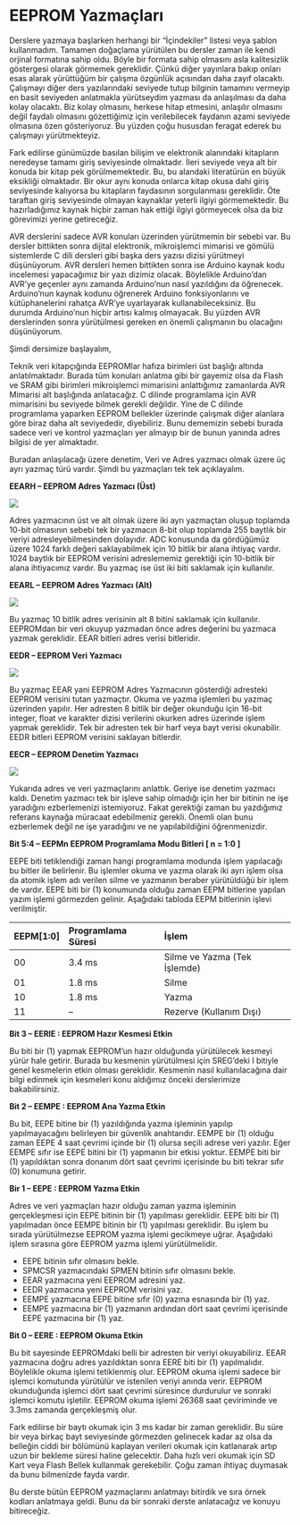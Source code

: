 # EEPROM Yazmaçları

Derslere yazmaya başlarken herhangi bir “İçindekiler” listesi veya şablon kullanmadım. Tamamen doğaçlama yürütülen bu dersler zaman ile kendi orjinal formatına sahip oldu. Böyle bir formata sahip olmasını asla kalitesizlik göstergesi olarak görmemek gereklidir. Çünkü diğer yayınlara bakıp onları esas alarak yürüttüğüm bir çalışma özgünlük açısından daha zayıf olacaktı. Çalışmayı diğer ders yazılarındaki seviyede tutup bilginin tamamını vermeyip en basit seviyeden anlatmakla yürütseydim yazması da anlaşılması da daha kolay olacaktı. Biz kolay olmasını, herkese hitap etmesini, anlaşılır olmasını değil faydalı olmasını gözettiğimiz için verilebilecek faydanın azami seviyede olmasına özen gösteriyoruz. Bu yüzden çoğu hususdan feragat ederek bu çalışmayı yürütmekteyiz.

Fark edilirse günümüzde basılan bilişim ve elektronik alanındaki kitapların neredeyse tamamı giriş seviyesinde olmaktadır. İleri seviyede veya alt bir konuda bir kitap pek görülmemektedir. Bu, bu alandaki literatürün en büyük eksikliği olmaktadır. Bir okur aynı konuda onlarca kitap okusa dahi giriş seviyesinde kalıyorsa bu kitapların faydasının sorgulanması gereklidir. Öte taraftan giriş seviyesinde olmayan kaynaklar yeterli ilgiyi görmemektedir. Bu hazırladığımız kaynak hiçbir zaman hak ettiği ilgiyi görmeyecek olsa da biz görevimizi yerine getireceğiz.

AVR derslerini sadece AVR konuları üzerinden yürütmemin bir sebebi var. Bu dersler bittikten sonra dijital elektronik, mikroişlemci mimarisi ve gömülü sistemlerde C dili dersleri gibi başka ders yazısı dizisi yürütmeyi düşünüyorum. AVR dersleri hemen bittikten sonra ise Arduino kaynak kodu incelemesi yapacağımız bir yazı dizimiz olacak. Böylelikle Arduino’dan AVR’ye geçenler aynı zamanda Arduino’nun nasıl yazıldığını da öğrenecek. Arduino’nun kaynak kodunu öğrenerek Arduino fonksiyonlarını ve kütüphanelerini rahatça AVR’ye uyarlayarak kullanabileceksiniz. Bu durumda Arduino’nun hiçbir artısı kalmış olmayacak. Bu yüzden AVR derslerinden sonra yürütülmesi gereken en önemli çalışmanın bu olacağını düşünüyorum.

Şimdi dersimize başlayalım,

Teknik veri kitapçığında EEPROMlar hafıza birimleri üst başlığı altında anlatılmaktadır. Burada tüm konuları anlatma gibi bir gayemiz olsa da Flash ve SRAM gibi birimleri mikroişlemci mimarisini anlattığımız zamanlarda AVR Mimarisi alt başlığında anlatacağız. C dilinde programlama için AVR mimarisini bu seviyede bilmek gerekli değildir. Yine de C dilinde programlama yaparken EEPROM bellekler üzerinde çalışmak diğer alanlara göre biraz daha alt seviyededir, diyebiliriz. Bunu dememizin sebebi burada sadece veri ve kontrol yazmaçları yer almayıp bir de bunun yanında adres bilgisi de yer almaktadır.

Buradan anlaşılacağı üzere denetim, Veri ve Adres yazmacı olmak üzere üç ayrı yazmaç türü vardır.  Şimdi bu yazmaçları tek tek açıklayalım.

**EEARH – EEPROM Adres Yazmacı \(Üst\)**

[![](http://www.lojikprob.com/wp-content/uploads/2018/09/eprom1.png)](http://www.lojikprob.com/avr/c-ile-avr-programlama-42-eeprom-yazmaclari/attachment/eprom1/)

Adres yazmacının üst ve alt olmak üzere iki ayrı yazmaçtan oluşup toplamda 10-bit olmasının sebebi tek bir yazmacın 8-bit olup toplamda 255 baytlık bir veriyi adresleyebilmesinden dolayıdır. ADC konusunda da gördüğümüz üzere 1024 farklı değeri saklayabilmek için 10 bitlik bir alana ihtiyaç vardır. 1024 baytlık bir EEPROM verisini adreslememiz gerektiği için 10-bitlik bir alana ihtiyacımız vardır. Bu yazmaç ise üst iki biti saklamak için kullanılır.

**EEARL – EEPROM Adres Yazmacı \(Alt\)**

[![](http://www.lojikprob.com/wp-content/uploads/2018/09/eprom2.png)](http://www.lojikprob.com/avr/c-ile-avr-programlama-42-eeprom-yazmaclari/attachment/eprom2/)

Bu yazmaç 10 bitlik adres verisinin alt 8 bitini saklamak için kullanılır. EEPROMdan bir veri okuyup yazmadan önce adres değerini bu yazmaca yazmak gereklidir. EEAR bitleri adres  verisi bitleridir.

**EEDR – EEPROM Veri Yazmacı**

[![](http://www.lojikprob.com/wp-content/uploads/2018/09/eprom3.png)](http://www.lojikprob.com/avr/c-ile-avr-programlama-42-eeprom-yazmaclari/attachment/eprom3/)

Bu yazmaç EEAR yani EEPROM Adres Yazmacının gösterdiği adresteki EEPROM verisini tutan yazmaçtır. Okuma ve yazma işlemleri bu yazmaç üzerinden yapılır. Her adresten 8 bitlik bir değer okunduğu için 16-bit integer, float ve karakter dizisi verilerini okurken adres üzerinde işlem yapmak gereklidir. Tek bir adresten tek bir harf veya bayt verisi okunabilir. EEDR bitleri EEPROM verisini saklayan bitlerdir.

**EECR – EEPROM Denetim Yazmacı**

[![](http://www.lojikprob.com/wp-content/uploads/2018/09/eprom4.png)](http://www.lojikprob.com/avr/c-ile-avr-programlama-42-eeprom-yazmaclari/attachment/eprom4/)

Yukarıda adres ve veri yazmaçlarını anlattık. Geriye ise denetim yazmacı kaldı. Denetim yazmacı tek bir işleve sahip olmadığı için her bir bitinin ne işe yaradığını ezberlemenizi istemiyoruz. Fakat gerektiği zaman bu yazdığımız referans kaynağa müracaat edebilmeniz gerekli. Önemli olan bunu ezberlemek değil ne işe yaradığını ve ne yapılabildiğini öğrenmenizdir.

**Bit 5:4 – EEPMn EEPROM Programlama Modu Bitleri \[ n = 1:0 \]**

EEPE biti tetiklendiği zaman hangi programlama modunda işlem yapılacağı bu bitler ile belirlenir. Bu işlemler okuma ve yazma olarak iki ayrı işlem olsa da atomik işlem adı verilen silme ve yazmanın beraber yürütüldüğü bir işlem de vardır. EEPE biti bir \(1\) konumunda olduğu zaman EEPM bitlerine yapılan yazım işlemi görmezden gelinir. Aşağıdaki tabloda EEPM bitlerinin işlevi verilmiştir.

| EEPM\[1:0\] | Programlama Süresi | İşlem |
| :--- | :--- | :--- |
| 00 | 3.4 ms | Silme ve Yazma \(Tek İşlemde\) |
| 01 | 1.8 ms | Silme |
| 10 | 1.8 ms | Yazma |
| 11 | – | Rezerve \(Kullanım Dışı\) |

**Bit 3 – EERIE : EEPROM Hazır Kesmesi Etkin**

Bu biti bir \(1\) yapmak EEPROM’un hazır olduğunda yürütülecek kesmeyi yürür hale getirir. Burada bu kesmenin yürütülmesi için SREG’deki I bitiyle genel kesmelerin etkin olması gereklidir.  Kesmenin nasıl kullanılacağına dair bilgi edinmek için kesmeleri konu aldığımız önceki derslerimize bakabilirsiniz.

**Bit 2 – EEMPE : EEPROM Ana Yazma Etkin**

Bu bit, EEPE bitine bir \(1\) yazıldığında yazma işleminin yapılıp yapılmayacağını belirleyen bir güvenlik anahtarıdır. EEMPE bir \(1\) olduğu zaman EEPE  4 saat çevrimi içinde bir \(1\) olursa seçili adrese veri yazılır. Eğer EEMPE sıfır ise EEPE bitini bir \(1\) yapmanın bir etkisi yoktur. EEMPE biti bir \(1\) yapıldıktan sonra donanım dört saat çevrimi içerisinde bu biti tekrar sıfır \(0\) konumuna getirir.

**Bir 1 – EEPE : EEPROM Yazma Etkin**

Adres ve veri yazmaçları hazır olduğu zaman yazma işleminin gerçekleşmesi için EEPE bitinin bir \(1\) yapılması gereklidir. EEPE biti bir \(1\) yapılmadan önce EEMPE bitinin bir \(1\) yapılması gereklidir. Bu işlem bu sırada yürütülmezse EEPROM yazma işlemi gecikmeye uğrar. Aşağıdaki işlem sırasına göre EEPROM yazma işlemi yürütülmelidir.

* EEPE bitinin sıfır olmasını bekle.
* SPMCSR yazmacındaki SPMEN bitinin sıfır olmasını bekle.
* EEAR yazmacına yeni EEPROM adresini yaz.
* EEDR yazmacına yeni EEPROM verisini yaz.
* EEMPE yazmacına EEPE bitine sıfır \(0\) yazma esnasında bir \(1\) yaz.
* EEMPE yazmacına bir \(1\) yazmanın ardından dört saat çevrimi içerisinde EEPE yazmacına bir \(1\) yaz.

**Bit 0 – EERE : EEPROM Okuma Etkin**

Bu bit sayesinde EEPROMdaki belli bir adresten bir veriyi okuyabiliriz. EEAR yazmacına doğru adres yazıldıktan sonra EERE biti bir \(1\) yapılmalıdır. Böylelikle okuma işlemi tetiklenmiş olur. EEPROM okuma işlemi sadece bir işlemci komutunda yürütülür ve istenilen veriyi anında verir. EEPROM okunduğunda işlemci dört saat çevrimi süresince durdurulur ve sonraki işlemci komutu işletilir. EEPROM okuma işlemi 26368 saat çeviriminde ve 3.3ms zamanda gerçekleşmiş olur.

Fark  edilirse bir baytı okumak için 3 ms kadar bir zaman gereklidir. Bu süre bir veya birkaç bayt seviyesinde görmezden gelinecek kadar az olsa da belleğin ciddi bir bölümünü kaplayan verileri okumak için katlanarak artıp uzun bir bekleme süresi haline gelecektir. Daha hızlı veri okumak için SD Kart veya Flash Bellek kullanmak gerekebilir. Çoğu zaman ihtiyaç duymasak da bunu bilmenizde fayda vardır.

Bu derste bütün EEPROM yazmaçlarını anlatmayı bitirdik ve sıra örnek kodları anlatmaya geldi. Bunu da bir sonraki derste anlatacağız ve konuyu bitireceğiz.


